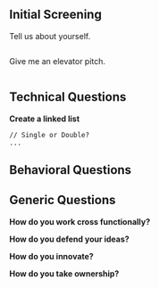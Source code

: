 ## Initial Screening
Tell us about yourself.
```md
```
Give me an elevator pitch.
```md
```
## Technical Questions
**Create a linked list**
```
// Single or Double? 
...
```
## Behavioral Questions

## Generic Questions
**How do you work cross functionally?**

**How do you defend your ideas?**

**How do you innovate?**

**How do you take ownership?**

